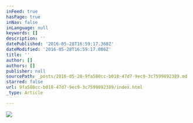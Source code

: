 ```yaml
---
inFeed: true
hasPage: true
inNav: false
inLanguage: null
keywords: []
description: ''
datePublished: '2016-05-28T16:59:17.368Z'
dateModified: '2016-05-28T16:59:17.086Z'
title: ''
author: []
authors: []
publisher: null
sourcePath: _posts/2016-05-28-9fa580cc-b018-47d7-9ec9-3c7599892389.md
starred: false
url: 9fa580cc-b018-47d7-9ec9-3c7599892389/index.html
_type: Article

---
```

![](https://the-grid-user-content.s3-us-west-2.amazonaws.com/b8a8c548-b67e-4145-aee1-1bf48999bc11.jpg)